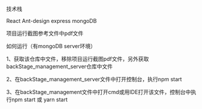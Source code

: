 技术栈  

React Ant-design express mongoDB  

项目运行截图参考文件中pdf文件

如何运行（有mongoDB server环境）  

1、获取该仓库中文件，移除项目运行截图pdf文件，另外获取backStage_management_server仓库中文件  

2、在backStage_management_server文件中打开控制台，执行npm start  

3、在backStage_management文件中打开cmd或用IDE打开该文件，控制台中执行npm start 或 yarn start
